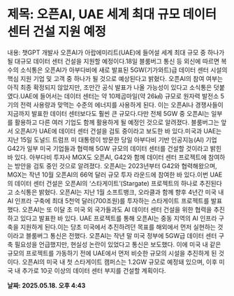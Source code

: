 # **제목: 오픈AI, UAE 세계 최대 규모 데이터센터 건설 지원 예정**

  내용: 챗GPT 개발사 오픈AI가 아랍에미리트(UAE)에 들어설 세계 최대 규모 중 하나가 될 대규모 데이터 센터 건설을 지원할 예정이다.18일 블룸버그 통신 등 외신에 따르면 복수의 소식통은 오픈AI가 아부다비에 새로 발표된 5GW(기가와트)급 데이터 센터 시설의 핵심 지원 기업 및 고객 중 하나가 될 것으로 예상된다고 밝혔다. 오픈AI의 참여 여부는 아직 최종 확정되지 않았지만, 조만간 공식 발표가 나올 가능성이 있다고 소식통은 덧붙였다.UAE에 들어서는 데이터 센터는 약 10제곱마일(약 26㎢) 규모로 원자력 발전소 5기의 전력 사용량과 맞먹는 수준의 에너지를 사용하게 된다. 이는 오픈AI나 경쟁사들이 지금까지 발표한 데이터 센터보다도 훨씬 큰 규모다.다만 전체 5GW 중 오픈AI는 일부를 활용하고 다른 여러 기업도 함께 활용하게 될 예정인 것으로 알려졌다. 블룸버그는 앞서 오픈AI가 UAE에 데이터 센터 건설을 검토 중이라고 보도한 바 있다.미국과 UAE는 지난 15일 도널드 트럼프 미 대통령이 방문한 당일 아부다비 기반 인공지능(AI) 기업 G42가 일부 미국 기업들과 협력해 5GW 규모의 데이터 센터를 건설할 것이라고 밝힌 바 있다. 아부다비 투자사 MGX도 오픈AI, G42와 함께 데이터 센터 프로젝트에 참여하는 방안을 검토 중인 것으로 알려졌다. 오픈AI는 2023년부터 G42와 협력해왔으며, MGX는 작년 10월 오픈AI의 66억 달러 규모 투자 라운드에 참여한 바 있다.이번 UAE의 데이터 센터 건설은 오픈AI의 ‘스타게이트’(Stargate) 프로젝트의 하나로 추진된다고 소식통은 밝혔다. 오픈AI는 지난 1월 소프트뱅크, 오라클과 함께 향후 4년간 미국 내 AI 인프라 구축에 최대 5천억 달러(700조원)를 투자하는 스타게이트 프로젝트를 발표했다. 오픈AI는 또 이달 초 미국 외 국가들과도 AI 데이터 센터 건설을 위한 협력을 추진하고 있다고 발표한 바 있다. UAE 프로젝트를 통해 오픈AI는 중동 지역의 AI 인프라 구축을 지원하게 된다.이는 당초 미국에서 추진하려던 목표를 해외에서 먼저 실현하는 것이라고 블룸버그 통신은 전했다. 오픈AI는 작년 말 미국 정부에 5GW급 데이터 센터 구축 필요성을 언급했지만, 현실성 논란이 있었다고 통신은 보도했다. 이에 미국 내 같은 규모의 프로젝트를 가동하기 전에 UAE에서 먼저 비슷한 규모의 시설을 추진하게 된 것이다. 오픈AI의 미국 내 첫 스타게이트 캠퍼스는 1.2GW 규모로 예정돼 있으며, 이후 미국 내 추가로 10곳 이상의 데이터 센터 부지를 건설할 계획이다.

  **날짜: 2025.05.18. 오후 4:43**